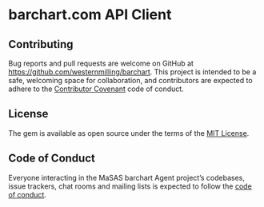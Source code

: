 # barchart.com API Client

## Contributing

Bug reports and pull requests are welcome on GitHub at https://github.com/westernmilling/barchart. This project is intended to be a safe, welcoming space for collaboration, and contributors are expected to adhere to the [Contributor Covenant](http://contributor-covenant.org) code of conduct.

## License

The gem is available as open source under the terms of the [MIT License](https://opensource.org/licenses/MIT).

## Code of Conduct

Everyone interacting in the MaSAS barchart Agent project’s codebases, issue trackers, chat rooms and mailing lists is expected to follow the [code of conduct](https://github.com/westernmilling/barchart/blob/main/CODE_OF_CONDUCT.md).
